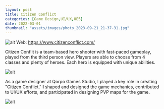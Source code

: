 ```yaml
---
layout: post
title: Citizen Conflict
categories: [Game Design,UI/UX,UE5]
date: 2022-03-01
thumbnail: "assets/images/photo_2023-09-21_21-37-31.jpg"
---
```


![alt](https://github.com/Bibool/portfolio.github.io/blob/main/assets/cc_banner1.png?raw=true)
Web: https://www.citizenconflict.com/

Citizen Conflit is a team-based hero shooter with fast-paced gameplay, played from the third person view. Players are able to choose from 4 classes and plenty of heroes. Each hero is equipped with unique abilities.

![alt](https://github.com/GalloSamuel/portfolio/blob/main/assets/images/Screenshot_2023-08-21_16-56-18.png?raw=true)

As a game designer at Qorpo Games Studio, I played a key role in creating "Citizen Conflict." I shaped and designed the game mechanics, contributed to UI/UX efforts, and participated in designing PVP maps for the game.

![alt](https://github.com/GalloSamuel/portfolio/blob/main/assets/images/Screenshot_2023-08-21_17-29-35.png?raw=true)
